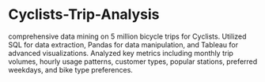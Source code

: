 # Cyclists-Trip-Analysis
comprehensive data mining on 5 million bicycle trips for Cyclists. Utilized SQL for data extraction, Pandas for data manipulation, and Tableau for advanced visualizations. Analyzed key metrics including monthly trip volumes, hourly usage patterns, customer types, popular stations, preferred weekdays, and bike type preferences.
